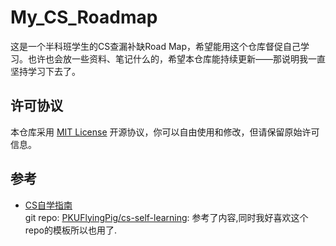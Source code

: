 # My_CS_Roadmap

这是一个半科班学生的CS查漏补缺Road Map，希望能用这个仓库督促自己学习。也许也会放一些资料、笔记什么的，希望本仓库能持续更新——那说明我一直坚持学习下去了。

## 许可协议 
  本仓库采用 [MIT License](LICENSE) 开源协议，你可以自由使用和修改，但请保留原始许可信息。

## 参考
- [CS自学指南](https://csdiy.wiki/)  
git repo: [PKUFlyingPig/cs-self-learning](https://github.com/pkuflyingpig/cs-self-learning/): 参考了内容,同时我好喜欢这个repo的模板所以也用了.